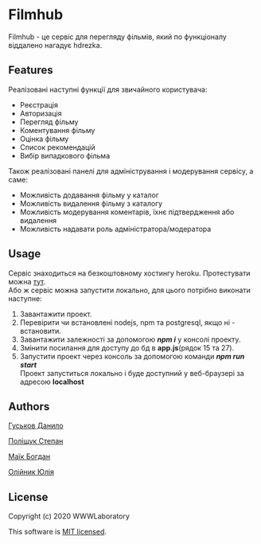 # Filmhub
Filmhub - це сервіс для перегляду фільмів, який по функціоналу віддалено нагадує hdrezka.
## Features
Реалізовані наступні функції для звичайного користувача:
* Реєстрація
* Авторизація
* Перегляд фільму
* Коментування фільму
* Оцінка фільму
* Список рекомендацій
* Вибір випадкового фільма  

Також реалізовані панелі для адміністрування і модерування сервісу, а саме:
+ Можливість додавання фільму у каталог
+ Можливість видалення фільму з каталогу
+ Можливість модерування коментарів, їхнє підтвердження або видалення
+ Можливість надавати роль адміністратора/модератора
## Usage
Сервіс знаходиться на безкоштовному хостингу heroku. Протестувати можна [тут](https://filmhubb.herokuapp.com).  
Або ж сервіс можна запустити локально, для цього потрібно виконати наступне:  
1.  Завантажити проект.
2.  Перевірити чи встановлені nodejs, npm та postgresql, якщо ні - встановити.
3.  Завантажити залежності за допомогою ***npm i*** у консолі проекту.
4.  Змінити посилання для доступу до бд в **app.js**(рядок 15 та 27).
5.  Запустити проект через консоль за допомогою команди ***npm run start***  
Проект запуститься локально і буде доступний у веб-браузері за адресою **localhost**
## Authors

[Гуськов Данило](https://github.com/imnetcat)

[Поліщук Степан](https://github.com/Professor108)

[Маїк Богдан](https://github.com/Storkki)

[Олійник Юлія](https://github.com/Yulia02)

## License
Copyright (c) 2020 WWWLaboratory

This software is [MIT licensed](./LICENSE).
